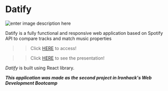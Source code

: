 # Datify

![enter image description here](https://i.ibb.co/SvD1RRp/Captura-de-tela-de-2021-02-19-12-03-55.png)

Datify is a fully functional and responsive web application based on Spotify API to compare tracks and match music properties

>> Click [HERE](https://gracious-bassi-f1a28d.netlify.app) to access!

>> Click [HERE](https://docs.google.com/presentation/d/1edX30zJxJ0DYjgK6w2tVi2moxO9grqLTadlwFkiaZgM/edit?usp=sharing) to see the presentation!

_Datify_ is built using React library.

**_This application was made as the second project in Ironhack's Web Development Bootcamp_**

